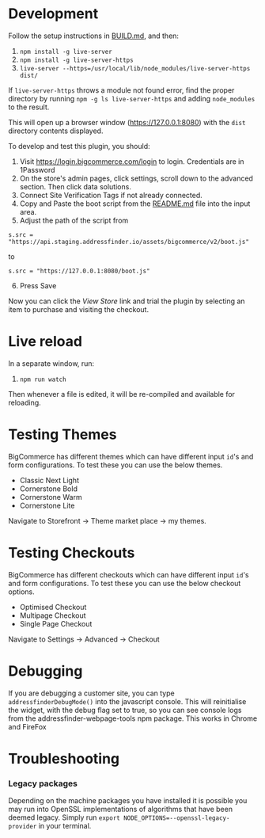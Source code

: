 # Development

Follow the setup instructions in [BUILD.md](BUILD.md), and then:

1. `npm install -g live-server`
2. `npm install -g live-server-https`
3. `live-server --https=/usr/local/lib/node_modules/live-server-https dist/`

If `live-server-https` throws a module not found error, find the proper directory by running `npm -g ls live-server-https` and adding `node_modules` to the result.

This will open up a browser window (https://127.0.0.1:8080) with the `dist` directory contents displayed.

To develop and test this plugin, you should:

1. Visit https://login.bigcommerce.com/login to login. Credentials are in 1Password
2. On the store's admin pages, click settings, scroll down to the advanced section. Then click data solutions.
3. Connect Site Verification Tags if not already connected.
4. Copy and Paste the boot script from the [README.md](README.md) file into the input area.
5. Adjust the path of the script from
```
s.src = "https://api.staging.addressfinder.io/assets/bigcommerce/v2/boot.js"
```
to 
```
s.src = "https://127.0.0.1:8080/boot.js"
```
6. Press Save

Now you can click the _View Store_ link and trial the plugin by selecting an item to purchase and
visiting the checkout.

# Live reload

In a separate window, run:

1. `npm run watch`

Then whenever a file is edited, it will be re-compiled and available for reloading.

# Testing Themes
BigCommerce has different themes which can have different input `id`'s and form configurations. To test these you can use the below themes.

 - Classic Next Light
 - Cornerstone Bold
 - Cornerstone Warm
 - Cornerstone Lite

Navigate to Storefront -> Theme market place -> my themes.

# Testing Checkouts
BigCommerce has different checkouts which can have different input `id`'s and form configurations. To test these you can use the below checkout options.

  - Optimised Checkout
  - Multipage Checkout
  - Single Page Checkout

Navigate to Settings -> Advanced -> Checkout

# Debugging
If you are debugging a customer site, you can type `addressfinderDebugMode()` into the javascript console. This will reinitialise the widget,
with the debug flag set to true, so you can see console logs from the addressfinder-webpage-tools npm package.
This works in Chrome and FireFox

# Troubleshooting
### Legacy packages
Depending on the machine packages you have installed it is possible you may run into OpenSSL implementations of algorithms that have been deemed legacy.
Simply run `export NODE_OPTIONS=--openssl-legacy-provider` in your terminal.
